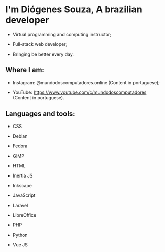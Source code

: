 # I'm Diógenes Souza, A brazilian developer

* Virtual programming and computing instructor;

* Full-stack web developer;

* Bringing be better every day.

## Where I am: 

* Instagram: @mundodoscomputadores.online (Content in portuguese);

* YouTube: https://www.youtube.com/c/mundodoscomputadores (Content in portuguese).

## Languages and tools: 

* CSS

* Debian

* Fedora

* GIMP

* HTML

* Inertia JS

* Inkscape

* JavaScript

* Laravel

* LibreOffice

* PHP

* Python

* Vue JS

<!---
diogenes-souza-dev/diogenes-souza-dev is a ✨ special ✨ repository because its `README.md` (this file) appears on your GitHub profile.
You can click the Preview link to take a look at your changes.
--->
